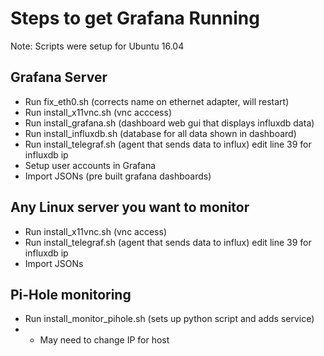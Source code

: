 # Steps to get Grafana Running
Note: Scripts were setup for Ubuntu 16.04

## Grafana Server
* Run fix_eth0.sh (corrects name on ethernet adapter, will restart)
* Run install_x11vnc.sh (vnc acccess)
* Run install_grafana.sh (dashboard web gui that displays influxdb data)
* Run install_influxdb.sh (database for all data shown in dashboard) 
* Run install_telegraf.sh (agent that sends data to influx) edit line 39 for influxdb ip
* Setup user accounts in Grafana
* Import JSONs (pre built grafana dashboards)

## Any Linux server you want to monitor
* Run install_x11vnc.sh (vnc access)
* Run install_telegraf.sh (agent that sends data to influx) edit line 39 for influxdb ip
* Import JSONs

## Pi-Hole monitoring
* Run install_monitor_pihole.sh (sets up python script and adds service)
* * May need to change IP for host
